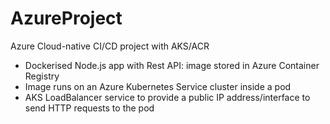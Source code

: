 # AzureProject
Azure Cloud-native CI/CD project with AKS/ACR

- Dockerised Node.js app with Rest API: image stored in Azure Container Registry
- Image runs on an Azure Kubernetes Service cluster inside a pod
- AKS LoadBalancer service to provide a public IP address/interface to send HTTP requests to the pod
